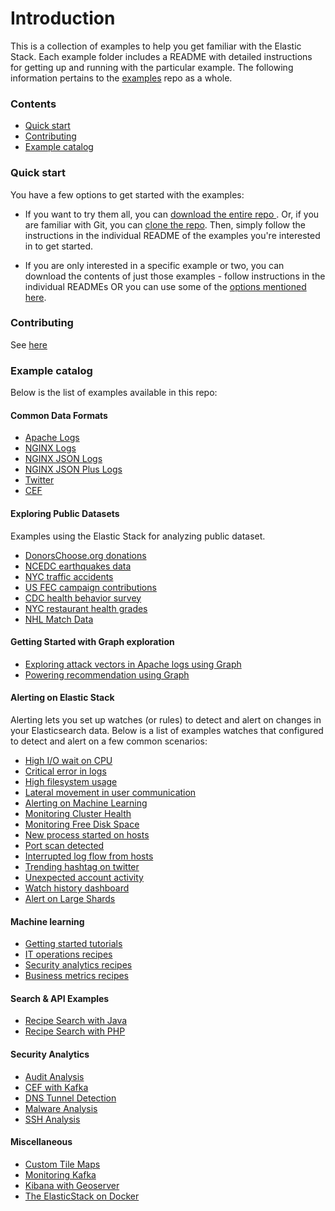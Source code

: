 # Introduction

This is a collection of examples to help you get familiar with the Elastic Stack. Each example folder includes a README with detailed instructions for getting up and running with the  particular example. The following information pertains to the [examples](https://github.com/elastic/examples) repo as a whole.

### Contents

- [Quick start](#quick-start)
- [Contributing](#contributing)
- [Example catalog](#example-catalog)

### Quick start

You have a few options to get started with the examples:

- If you want to try them all, you can [download the entire repo ](https://github.com/elastic/examples/archive/master.zip). Or, if you are familiar with Git, you can [clone the repo](https://github.com/elastic/examples.git). Then, simply follow the instructions in the individual README of the examples you're interested in to get started.

- If you are only interested in a specific example or two, you can download the contents of just those examples - follow instructions in the individual READMEs OR you can use some of the [options mentioned here](http://stackoverflow.com/questions/7106012/download-a-single-folder-or-directory-from-a-github-repo).

### Contributing

See [here](https://github.com/elastic/examples/blob/master/CONTRIBUTING.md)

### Example catalog

Below is the list of examples available in this repo:

#### Common Data Formats

- [Apache Logs](https://github.com/elastic/examples/tree/master/Common%20Data%20Formats/apache_logs)
- [NGINX Logs](https://github.com/elastic/examples/tree/master/Common%20Data%20Formats/nginx_logs)
- [NGINX JSON Logs](https://github.com/elastic/examples/tree/master/Common%20Data%20Formats/nginx_json_logs)
- [NGINX JSON Plus Logs](https://github.com/elastic/examples/tree/master/Common%20Data%20Formats/nginx_json_plus_logs)
- [Twitter](https://github.com/elastic/examples/tree/master/Common%20Data%20Formats/twitter)
- [CEF](https://github.com/elastic/examples/tree/master/Common%20Data%20Formats/cef)

#### Exploring Public Datasets

Examples using the Elastic Stack for analyzing public dataset.

- [DonorsChoose.org donations](https://github.com/elastic/examples/tree/master/Exploring%20Public%20Datasets/donorschoose)
- [NCEDC earthquakes data](https://github.com/elastic/examples/tree/master/Exploring%20Public%20Datasets/earthquakes)
- [NYC traffic accidents](https://github.com/elastic/examples/tree/master/Exploring%20Public%20Datasets/nyc_traffic_accidents)
- [US FEC campaign contributions](https://github.com/elastic/examples/tree/master/Exploring%20Public%20Datasets/usfec)
- [CDC health behavior survey](https://github.com/elastic/examples/tree/master/Exploring%20Public%20Datasets/cdc_nutrition_exercise_patterns)
- [NYC restaurant health grades](https://github.com/elastic/examples/tree/master/Exploring%20Public%20Datasets/nyc_restaurants)
- [NHL Match Data](https://github.com/elastic/examples/tree/master/Exploring%20Public%20Datasets/nhl)

#### Getting Started with Graph exploration

- [Exploring attack vectors in Apache logs using Graph](https://github.com/elastic/examples/tree/master/Graph/apache_logs_security_analysis)
- [Powering recommendation using Graph](https://github.com/elastic/examples/tree/master/Graph/movie_recommendations)

#### Alerting on Elastic Stack

Alerting lets you set up watches (or rules) to detect and alert on changes in your Elasticsearch data. Below is a list of examples watches that configured to detect and alert on a few common scenarios:

- [High I/O wait on CPU](https://github.com/elastic/examples/tree/master/Alerting/Sample%20Watches/cpu_iowait_hosts)
- [Critical error  in logs](https://github.com/elastic/examples/tree/master/Alerting/Sample%20Watches/errors_in_logs)
- [High filesystem usage](https://github.com/elastic/examples/tree/master/Alerting/Sample%20Watches/filesystem_usage)
- [Lateral movement in user communication](https://github.com/elastic/examples/tree/master/Alerting/Sample%20Watches/lateral_movement_in_user_comm)
- [Alerting on Machine Learning](https://github.com/elastic/examples/tree/master/Alerting/Sample%20Watches/ml_examples)
- [Monitoring Cluster Health](https://github.com/elastic/examples/tree/master/Alerting/Sample%20Watches/monitoring_cluster_health)
- [Monitoring Free Disk Space](https://github.com/elastic/examples/tree/master/Alerting/Sample%20Watches/monitoring_free_disk_space)
- [New process started on hosts](https://github.com/elastic/examples/tree/master/Alerting/Sample%20Watches/new_process_started)
- [Port scan detected](https://github.com/elastic/examples/tree/master/Alerting/Sample%20Watches/port_scan)
- [Interrupted log flow from hosts](https://github.com/elastic/examples/tree/master/Alerting/Sample%20Watches/system_fails_to_provide_data)
- [Trending hashtag on twitter](https://github.com/elastic/examples/tree/master/Alerting/Sample%20Watches/twitter_trends)
- [Unexpected account activity](https://github.com/elastic/examples/tree/master/Alerting/Sample%20Watches/unexpected_account_activity)
- [Watch history dashboard](https://github.com/elastic/examples/tree/master/Alerting/watcher_dashboard)
- [Alert on Large Shards](https://github.com/elastic/examples/tree/master/Alerting/Sample%20Watches/large_shard_watch)

#### Machine learning

- [Getting started tutorials](https://github.com/elastic/examples/tree/master/Machine%20Learning/Getting%20Started%20Examples)
- [IT operations recipes](https://github.com/elastic/examples/tree/master/Machine%20Learning/IT%20Operations%20Recipes)	
- [Security analytics recipes](https://github.com/elastic/examples/tree/master/Machine%20Learning/Security%20Analytics%20Recipes)
- [Business metrics recipes](https://github.com/elastic/examples/tree/master/Machine%20Learning/Business%20Metrics%20Recipes)

#### Search & API Examples

- [Recipe Search with Java](https://github.com/elastic/examples/tree/master/Search/recipe_search_java)
- [Recipe Search with PHP](https://github.com/elastic/examples/tree/master/Search/recipe_search_php)	

#### Security Analytics

- [Audit Analysis](https://github.com/elastic/examples/tree/master/Security%20Analytics/auditd_analysis)
- [CEF with Kafka](https://github.com/elastic/examples/tree/master/Security%20Analytics/cef_with_kafka)	
- [DNS Tunnel Detection](https://github.com/elastic/examples/tree/master/Security%20Analytics/dns_tunnel_detection)
- [Malware Analysis](https://github.com/elastic/examples/tree/master/Security%20Analytics/malware_analysis)	
- [SSH Analysis](https://github.com/elastic/examples/tree/master/Security%20Analytics/ssh_analysis)


#### Miscellaneous

- [Custom Tile Maps](https://github.com/elastic/examples/tree/master/Miscellaneous/custom_tile_maps)
- [Monitoring Kafka](https://github.com/elastic/examples/tree/master/Miscellaneous/kafka_monitoring)
- [Kibana with Geoserver](https://github.com/elastic/examples/tree/master/Miscellaneous/kibana_geoserver)
- [The ElasticStack on Docker](https://github.com/elastic/examples/tree/master/Miscellaneous/docker)
